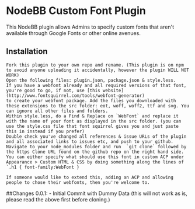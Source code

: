 # NodeBB Custom Font Plugin

This NodeBB plugin allows Admins to specify custom fonts that aren\'t available through Google Fonts or other online avenues.

## Installation

    Fork this plugin to your own repo and rename. (This plugin is on npm to avoid anyone uploading it accidentally, however the plugin WILL NOT WORK)
    Open the following files: plugin.json, package.json & style.less.
    If you have a webfont already and all required versions of that font, you're good to go, if not, use [this website](http://www.fontsquirrel.com/tools/webfont-generator)
    to create your webfont package. Add the files you downloaded with these extensions to the src folder: eot, woff, woff2, ttf and svg. You can ignore all other files and folders.
    Within style.less, do a Find & Replace on `WebFont` and replace it with the name of your font as displayed in the src folder. (you can use the style.css file that font squirrel gives you and just paste this in instead if you prefer)
    Double check you've changed all references & issue URLs of the plugin and all associated links to issues etc, and push to your github.
    Navigate to your node_modules folder and run  `git clone` followed by the https Clone URL found on the github repo on the right hand side.
    You can either specify what should use this font in custom ACP under Appearance > Custom HTML & CSS by doing something along the lines of `.h1 { font-family:WebFont }

    If someone would like to extend this, adding an ACP and allowing people to chose their webfonts, then you're welcome to.

##Changes
    0.0.1:
     - Initial Commit with Dummy Data (this will not work as is, please read the above first before cloning.)